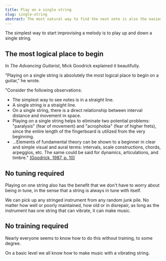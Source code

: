 ```yaml
---
title: Play on a single string
slug: single-string
abstract: The most natural way to find the next note is also the easiest way to move up and down the fretboard.
---
```


The simplest way to start improvising a melody
is to play up and down a single string.

## The most logical place to begin

In _The Advancing Guitarist_, 
Mick Goodrick explained it beautifully.

"Playing on a single string is absolutely the most logical place to begin on a guitar,"
he wrote.

"Consider the following observations:

* The simplest way to see notes is in a straight line.
* A single string *is* a straight line.
* On a single string, there is a direct relationship between interval distance and movement in space.
* Playing on a single string helps to eliminate two potential problems: "paralysis" (fear of movement)
and "acrophobia" (fear of higher frets),
since the entire length of the fingerboard is utilized from the very beginning.
* ...Elements of fundamental theory can be shown to a beginner in clear and simple visual and aural terms:
intervals, scale constructions, chords, arpeggios, etc.
The same could be said for dynamics, articulations, and timbre."
[(Goodrick, 1987, p. 10)](references.html#goodrick-1987)

## No tuning required

Playing on one string also has the benefit that we don't have to worry about being in tune,
in the sense that a string is always in tune with itself.

We can pick up any stringed instrument from any random junk pile.
No matter how well or poorly maintained,
how old or in disrepair,
as long as the instrument has one string that can vibrate,
it can make music.

## No training required

Nearly everyone seems to know how to do this without training,
to some degree.

On a basic level we all know how to make music with a vibrating string.




